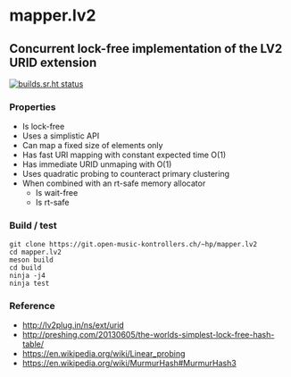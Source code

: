 <!--
  -- (SPDX-FileCopyrightText: Hanspeter Portner <dev@open-music-kontrollers.ch>
  -- (SPDX-License-Identifier: CC0-1.0
  -->
# mapper.lv2

## Concurrent lock-free implementation of the LV2 URID extension

[![builds.sr.ht status](https://builds.open-music-kontrollers.ch/~hp/mapper.lv2/.svg)](https://builds.open-music-kontrollers.ch/~hp/mapper.lv2/?)

### Properties

* Is lock-free
* Uses a simplistic API
* Can map a fixed size of elements only
* Has fast URI mapping with constant expected time O(1)
* Has immediate URID unmaping with O(1)
* Uses quadratic probing to counteract primary clustering
* When combined with an rt-safe memory allocator
	* Is wait-free
	* Is rt-safe

### Build / test

	git clone https://git.open-music-kontrollers.ch/~hp/mapper.lv2
	cd mapper.lv2
	meson build
	cd build
	ninja -j4
	ninja test

### Reference

* <http://lv2plug.in/ns/ext/urid>
* <http://preshing.com/20130605/the-worlds-simplest-lock-free-hash-table/>
* <https://en.wikipedia.org/wiki/Linear_probing>
* <https://en.wikipedia.org/wiki/MurmurHash#MurmurHash3>

